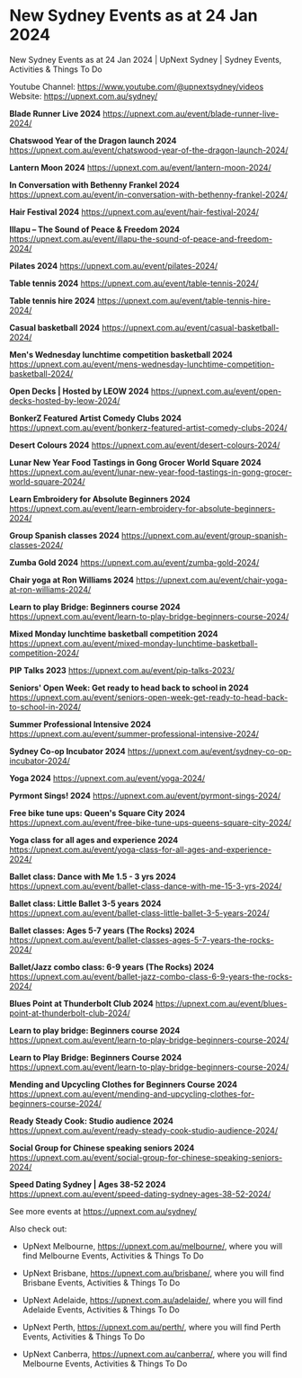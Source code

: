 # New Sydney Events as at 24 Jan 2024
New Sydney Events as at 24 Jan 2024 | UpNext Sydney | Sydney Events, Activities &amp; Things To Do

Youtube Channel: https://www.youtube.com/@upnextsydney/videos 
Website: https://upnext.com.au/sydney/


**Blade Runner Live 2024**
 https://upnext.com.au/event/blade-runner-live-2024/

**Chatswood Year of the Dragon launch 2024**
 https://upnext.com.au/event/chatswood-year-of-the-dragon-launch-2024/

**Lantern Moon 2024**
 https://upnext.com.au/event/lantern-moon-2024/

**In Conversation with Bethenny Frankel 2024**
 https://upnext.com.au/event/in-conversation-with-bethenny-frankel-2024/

**Hair Festival 2024**
 https://upnext.com.au/event/hair-festival-2024/

**Illapu – The Sound of Peace & Freedom 2024**
 https://upnext.com.au/event/illapu-the-sound-of-peace-and-freedom-2024/

**Pilates 2024**
 https://upnext.com.au/event/pilates-2024/

**Table tennis 2024**
 https://upnext.com.au/event/table-tennis-2024/

**Table tennis hire 2024**
 https://upnext.com.au/event/table-tennis-hire-2024/

**Casual basketball 2024**
 https://upnext.com.au/event/casual-basketball-2024/

**Men's Wednesday lunchtime competition basketball 2024**
 https://upnext.com.au/event/mens-wednesday-lunchtime-competition-basketball-2024/

**Open Decks | Hosted by LEOW 2024**
 https://upnext.com.au/event/open-decks-hosted-by-leow-2024/

**BonkerZ Featured Artist Comedy Clubs 2024**
 https://upnext.com.au/event/bonkerz-featured-artist-comedy-clubs-2024/

**Desert Colours 2024**
 https://upnext.com.au/event/desert-colours-2024/

**Lunar New Year Food Tastings in Gong Grocer World Square 2024**
 https://upnext.com.au/event/lunar-new-year-food-tastings-in-gong-grocer-world-square-2024/

**Learn Embroidery for Absolute Beginners 2024**
 https://upnext.com.au/event/learn-embroidery-for-absolute-beginners-2024/

**Group Spanish classes 2024**
 https://upnext.com.au/event/group-spanish-classes-2024/

**Zumba Gold 2024**
 https://upnext.com.au/event/zumba-gold-2024/

**Chair yoga at Ron Williams 2024**
 https://upnext.com.au/event/chair-yoga-at-ron-williams-2024/

**Learn to play Bridge: Beginners course 2024**
 https://upnext.com.au/event/learn-to-play-bridge-beginners-course-2024/

**Mixed Monday lunchtime basketball competition 2024**
 https://upnext.com.au/event/mixed-monday-lunchtime-basketball-competition-2024/

**PIP Talks 2023**
 https://upnext.com.au/event/pip-talks-2023/

**Seniors' Open Week: Get ready to head back to school in 2024**
 https://upnext.com.au/event/seniors-open-week-get-ready-to-head-back-to-school-in-2024/

**Summer Professional Intensive 2024**
 https://upnext.com.au/event/summer-professional-intensive-2024/

**Sydney Co-op Incubator 2024**
 https://upnext.com.au/event/sydney-co-op-incubator-2024/

**Yoga 2024**
 https://upnext.com.au/event/yoga-2024/

**Pyrmont Sings! 2024**
 https://upnext.com.au/event/pyrmont-sings-2024/

**Free bike tune ups: Queen's Square City 2024**
 https://upnext.com.au/event/free-bike-tune-ups-queens-square-city-2024/

**Yoga class for all ages and experience 2024**
 https://upnext.com.au/event/yoga-class-for-all-ages-and-experience-2024/

**Ballet class: Dance with Me 1.5 - 3 yrs 2024**
 https://upnext.com.au/event/ballet-class-dance-with-me-15-3-yrs-2024/

**Ballet class: Little Ballet 3-5 years 2024**
 https://upnext.com.au/event/ballet-class-little-ballet-3-5-years-2024/

**Ballet classes: Ages 5-7 years (The Rocks) 2024**
 https://upnext.com.au/event/ballet-classes-ages-5-7-years-the-rocks-2024/

**Ballet/Jazz combo class: 6-9 years (The Rocks) 2024**
 https://upnext.com.au/event/ballet-jazz-combo-class-6-9-years-the-rocks-2024/

**Blues Point at Thunderbolt Club 2024**
 https://upnext.com.au/event/blues-point-at-thunderbolt-club-2024/

**Learn to play bridge: Beginners course 2024**
 https://upnext.com.au/event/learn-to-play-bridge-beginners-course-2024/

**Learn to Play Bridge: Beginners Course 2024**
 https://upnext.com.au/event/learn-to-play-bridge-beginners-course-2024/

**Mending and Upcycling Clothes for Beginners Course 2024**
 https://upnext.com.au/event/mending-and-upcycling-clothes-for-beginners-course-2024/

**Ready Steady Cook: Studio audience 2024**
 https://upnext.com.au/event/ready-steady-cook-studio-audience-2024/

**Social Group for Chinese speaking seniors 2024**
 https://upnext.com.au/event/social-group-for-chinese-speaking-seniors-2024/

**Speed Dating Sydney | Ages 38-52 2024**
 https://upnext.com.au/event/speed-dating-sydney-ages-38-52-2024/



See more events at https://upnext.com.au/sydney/


Also check out:

* UpNext Melbourne, https://upnext.com.au/melbourne/, where you will find Melbourne Events, Activities & Things To Do

* UpNext Brisbane, https://upnext.com.au/brisbane/, where you will find Brisbane Events, Activities & Things To Do

* UpNext Adelaide, https://upnext.com.au/adelaide/, where you will find Adelaide Events, Activities & Things To Do

* UpNext Perth, https://upnext.com.au/perth/, where you will find Perth Events, Activities & Things To Do

* UpNext Canberra, https://upnext.com.au/canberra/, where you will find Melbourne Events, Activities & Things To Do